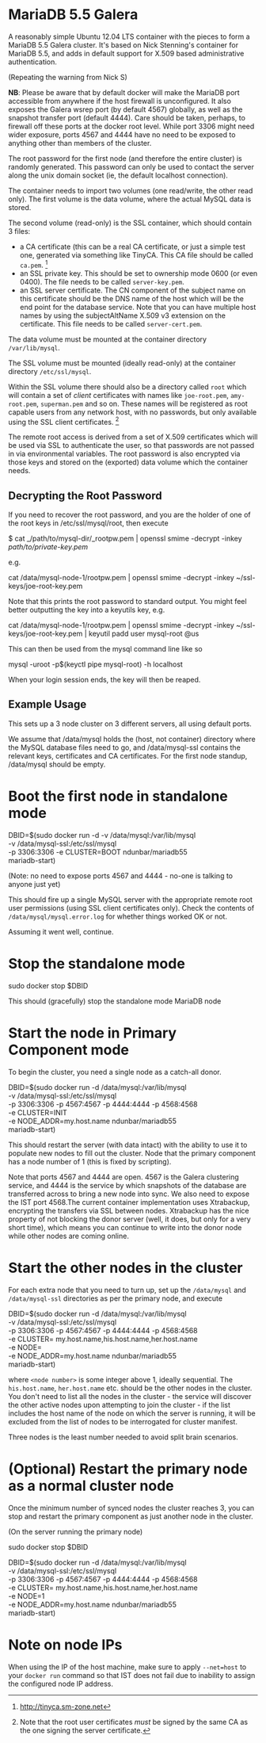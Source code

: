MariaDB 5.5 Galera
==================

A reasonably simple Ubuntu 12.04 LTS container with the pieces to form
a MariaDB 5.5 Galera cluster. It's based on Nick Stenning's container
for MariaDB 5.5, and adds in default support for X.509 based
administrative authentication.

(Repeating the warning from Nick S)

**NB**: Please be aware that by default docker will make the MariaDB
port accessible from anywhere if the host firewall is unconfigured. It
also exposes the Galera wsrep port (by default 4567) globally, as well
as the snapshot transfer port (default 4444). Care should be taken,
perhaps, to firewall off these ports at the docker root level. While
port 3306 might need wider exposure, ports 4567 and 4444 have no need
to be exposed to anything other than members of the cluster.

The root password for the first node (and therefore the entire
cluster) is randomly generated. This password can only be used to
contact the server along the unix domain socket (ie, the default
localhost connection).

The container needs to import two volumes (one read/write, the other
read only). The first volume is the data volume, where the actual
MySQL data is stored.

The second volume (read-only) is the SSL container, which should
contain 3 files:

* a CA certificate (this can be a real CA certificate, or just a
  simple test one, generated via something like TinyCA. This CA
  file should be called `ca.pem`. [^1]
* an SSL private key. This should be set to ownership mode 0600 (or
  even 0400). The file needs to be called `server-key.pem`.
* an SSL server certificate. The CN component of the subject name on
  this certificate should be the DNS name of the host which will be
  the end point for the database service. Note that you can have
  multiple host names by using the subjectAltName X.509 v3 extension
  on the certificate. This file needs to be called `server-cert.pem`.

The data volume must be mounted at the container directory
`/var/lib/mysql`.

The SSL volume must be mounted (ideally read-only) at the container
directory `/etc/ssl/mysql`.

Within the SSL volume there should also be a directory called `root`
which will contain a set of *client* certificates with names like
`joe-root.pem`, `amy-root.pem`, `superman.pem` and so on. These names
will be registered as root capable users from any network host, with
no passwords, but only available using the SSL client certificates.
[^2]

The remote root access is derived from a set of X.509 certificates
which will be used via SSL to authenticate the user, so that passwords
are not passed in via environmental variables. The root password is
also encrypted via those keys and stored on the (exported) data volume
which the container needs.

Decrypting the Root Password
----------------------------

If you need to recover the root password, and you are the holder of
one of the root keys in /etc/ssl/mysql/root, then execute

$ cat _/path/to/mysql-dir/_rootpw.pem | openssl smime -decrypt -inkey
_path/to/private-key.pem_

e.g.

cat /data/mysql-node-1/rootpw.pem | openssl smime -decrypt -inkey
~/ssl-keys/joe-root-key.pem

Note that this prints the root password to standard output. You might
feel better outputting the key into a keyutils key, e.g.

cat /data/mysql-node-1/rootpw.pem | openssl smime -decrypt -inkey
~/ssl-keys/joe-root-key.pem | keyutil padd user mysql-root @us

This can then be used from the mysql command line like so

mysql -uroot -p$(keyctl pipe mysql-root) -h localhost

When your login session ends, the key will then be reaped.

Example Usage
-------------

This sets up a 3 node cluster on 3 different servers, all using
default ports.

We assume that /data/mysql holds the (host, not container) directory
where the MySQL database files need to go, and /data/mysql-ssl
contains the relevant keys, certificates and CA certificates. For the
first node standup, /data/mysql should be empty.

# Boot the first node in standalone mode #

DBID=$(sudo docker run -d -v /data/mysql:/var/lib/mysql \
       -v /data/mysql-ssl:/etc/ssl/mysql \
       -p 3306:3306 -e CLUSTER=BOOT ndunbar/mariadb55 \
       mariadb-start)

(Note: no need to expose ports 4567 and 4444 - no-one is talking to
anyone just yet)

This should fire up a single MySQL server with the appropriate remote
root user permissions (using SSL client certificates only). Check the
contents of `/data/mysql/mysql.error.log` for whether things worked OK
or not.

Assuming it went well, continue.

# Stop the standalone mode #

sudo docker stop $DBID

This should (gracefully) stop the standalone mode MariaDB node

# Start the node in Primary Component mode #

To begin the cluster, you need a single node as a catch-all donor.

DBID=$(sudo docker run -d /data/mysql:/var/lib/mysql \
       -v /data/mysql-ssl:/etc/ssl/mysql \
       -p 3306:3306 -p 4567:4567 -p 4444:4444 -p 4568:4568 \
       -e CLUSTER=INIT \
       -e NODE_ADDR=my.host.name ndunbar/mariadb55 \
       mariadb-start)

This should restart the server (with data intact) with the ability to
use it to populate new nodes to fill out the cluster. Node that the
primary component has a node number of 1 (this is fixed by scripting).

Note that ports 4567 and 4444 are open. 4567 is the Galera clustering
service, and 4444 is the service by which snapshots of the database
are transferred across to bring a new node into sync. We also need to expose the IST port 4568.The current
container implementation uses Xtrabackup, encrypting the transfers via
SSL between nodes. Xtrabackup has the nice property of not blocking
the donor server (well, it does, but only for a very short time),
which means you can continue to write into the donor node while other
nodes are coming online.

# Start the other nodes in the cluster

For each extra node that you need to turn up, set up the `/data/mysql`
and `/data/mysql-ssl` directories as per the primary node, and execute

DBID=$(sudo docker run -d /data/mysql:/var/lib/mysql \
       -v /data/mysql-ssl:/etc/ssl/mysql \
       -p 3306:3306 -p 4567:4567 -p 4444:4444 -p 4568:4568 \
       -e CLUSTER= my.host.name,his.host.name,her.host.name \
       -e NODE=<node number> \
       -e NODE_ADDR=my.host.name ndunbar/mariadb55 \
       mariadb-start)

where `<node number>` is some integer above 1, ideally sequential. The
`his.host.name`, `her.host.name` etc. should be the other nodes in the
cluster. You don't need to list all the nodes in the cluster - the
service will discover the other active nodes upon attempting to join
the cluster - if the list includes the host name of the node on which
the server is running, it will be excluded from the list of nodes to
be interrogated for cluster manifest.

Three nodes is the least number needed to avoid split brain
scenarios.

# (Optional) Restart the primary node as a normal cluster node #

Once the minimum number of synced nodes the cluster reaches 3, you can
stop and restart the primary component as just another node in the
cluster.

(On the server running the primary node)

sudo docker stop $DBID

DBID=$(sudo docker run -d /data/mysql:/var/lib/mysql \
       -v /data/mysql-ssl:/etc/ssl/mysql \
       -p 3306:3306 -p 4567:4567 -p 4444:4444 -p 4568:4568 \
       -e CLUSTER= my.host.name,his.host.name,her.host.name \
       -e NODE=1 \
       -e NODE_ADDR=my.host.name ndunbar/mariadb55 \
       mariadb-start)
       
  # Note on node IPs #
  
  When using the IP of the host machine, make sure to apply ```--net=host``` to your ```docker run``` command so that IST does not fail due to inability to assign the configured node IP address.

[^1]: http://tinyca.sm-zone.net

[^2]: Note that the root user certificates _must_ be signed by the
same CA as the one signing the server certificate.
